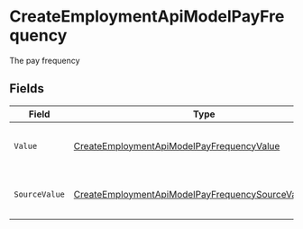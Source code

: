 # CreateEmploymentApiModelPayFrequency

The pay frequency


## Fields

| Field                                                                                                                                   | Type                                                                                                                                    | Required                                                                                                                                | Description                                                                                                                             | Example                                                                                                                                 |
| --------------------------------------------------------------------------------------------------------------------------------------- | --------------------------------------------------------------------------------------------------------------------------------------- | --------------------------------------------------------------------------------------------------------------------------------------- | --------------------------------------------------------------------------------------------------------------------------------------- | --------------------------------------------------------------------------------------------------------------------------------------- |
| `Value`                                                                                                                                 | [CreateEmploymentApiModelPayFrequencyValue](../../Models/Components/CreateEmploymentApiModelPayFrequencyValue.md)                       | :heavy_minus_sign:                                                                                                                      | The pay frequency of the job postings.                                                                                                  | hourly                                                                                                                                  |
| `SourceValue`                                                                                                                           | [CreateEmploymentApiModelPayFrequencySourceValueUnion](../../Models/Components/CreateEmploymentApiModelPayFrequencySourceValueUnion.md) | :heavy_minus_sign:                                                                                                                      | The source value of the pay frequency.                                                                                                  | Hourly                                                                                                                                  |